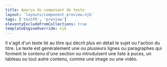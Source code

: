 ```yaml
---
title: Aperçu du composant de texte
layout: 'layouts/component-preview.njk'
tags: ['textFR', 'preview']
eleventyExcludeFromCollections: true
templateEngineOverride: njk
---
```


<gcds-text>
  Il s'agit d'un texte lié au titre qui décrit plus en détail le sujet ou l'action du titre. Le texte est généralement une ou plusieurs lignes ou paragraphes qui forment le contenu d'une section ou introduisent une liste à puces, un tableau ou tout autre contenu, comme une image ou une vidéo.
</gcds-text>
